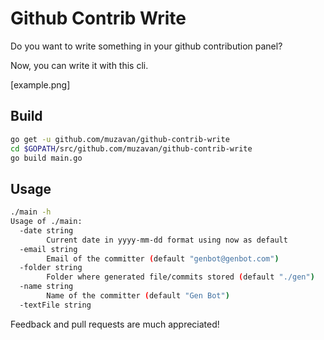 # Github Contrib Write

Do you want to write something in your github contribution panel?

Now, you can write it with this cli.

[example.png]

## Build
```bash
go get -u github.com/muzavan/github-contrib-write
cd $GOPATH/src/github.com/muzavan/github-contrib-write
go build main.go
```

## Usage
```bash
./main -h
Usage of ./main:
  -date string
        Current date in yyyy-mm-dd format using now as default
  -email string
        Email of the committer (default "genbot@genbot.com")
  -folder string
        Folder where generated file/commits stored (default "./gen")
  -name string
        Name of the committer (default "Gen Bot")
  -textFile string
```

Feedback and pull requests are much appreciated!
